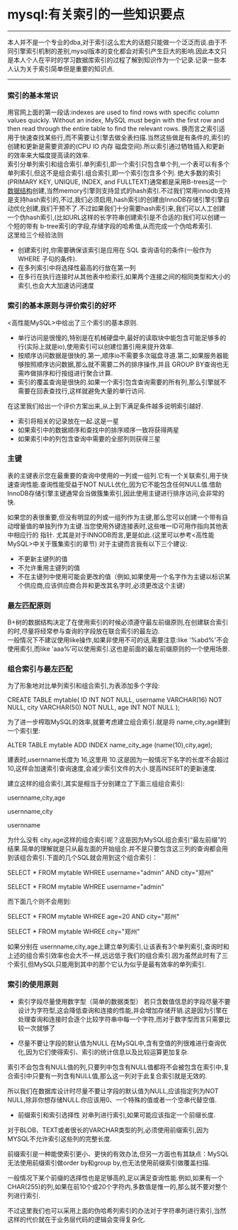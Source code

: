 mysql:有关索引的一些知识要点
=====

---

本人并不是一个专业的dba,对于索引这么宏大的话题只能做一个泛泛而谈.由于不同引擎索引机制的差别,mysql版本的变化都会对索引产生巨大的影响.因此本文只是本人个人在平时的学习数据库索引的过程了解到知识作为一个记录.记录一些本人认为关于索引简单但是重要的知识点.

---

### 索引的基本常识

用官网上面的第一段话:indexes are used to find rows with specific column values quickly. Without an index, MySQL must begin with the first row and then read through the entire table to find the relevant rows. 换而言之索引适用于快速查找某些行,而不需要让引擎去做全表扫描.当然这些做是有条件的,索引的创建和更新是需要资源的(CPU IO 内存 磁盘空间).所以索引通过牺牲插入和更新的效率来大幅度提高读的效率.</BR>
索引分单列索引和组合索引.单列索引,即一个索引只包含单个列,一个表可以有多个单列索引,但这不是组合索引.组合索引,即一个索引包含多个列.
绝大多数的索引(PRIMARY KEY, UNIQUE, INDEX, and FULLTEXT)通常都是采用B-trees这一个[数据结构](https://en.wikipedia.org/wiki/B-tree)创建,当然memory引擎则支持显式的hash索引.不过我们常用innodb支持是支持hash索引的,不过,我们必须启用,hash索引的创建由InnoDB存储引擎引擎自动优化创建,我们干预不了.不过如果我们十分需要hash索引来,我们可以人工创建一个伪hash索引,(比如URL这样的长字符串创建索引是不合适的)我们可以创建一个短的带有 b-tree索引的字段,存储字段的哈希值,从而完成一个伪哈希索引.</BR>
这里给三个经验法则
- 创建索引时,你需要确保该索引是应用在	SQL 查询语句的条件(一般作为 WHERE 子句的条件).
-  在多列索引中将选择性最高的行放在第一列
-  在多行在执行连接时从其他表中检索行,如果两个连接之间的相同类型和大小的索引,也会大大加速访问速度

### 索引的基本原则与评价索引的好坏

<高性能MySQL>中给出了三个索引的基本原则.
- 单行访问是很慢的,特别是在机械硬盘中,最好的读取块中能包含可能足够多的行(实际上就是io),使用索引可以创建位置引用来提升效率.
- 按顺序访问数据是很快的.第一,顺序io不需要多次磁盘寻道.第二,如果服务器能够按照顺序访问数据,那么就不需要二外的排序操作,并且 GROUP BY查询也无需咋做排序和行按组进行聚合计算.
- 索引的覆盖查询是很快的.如果一个索引包含查询需要的所有列,那么引擎就不需要在回表查找行,这样就避免大量的单行访问.

在这里我们给出一个评价方案出来,从上到下满足条件越多说明索引越好.
- 索引将相关的记录放在一起.这是一星
- 如果索引中的数据顺序和查找中的排序顺序一致将获得两星
- 如果索引中的列包含查询中需要的全部列则获得三星

### 主键
表的主键表示您在最重要的查询中使用的一列或一组列.它有一个关联索引,用于快速查询性能.查询性能受益于NOT NULL优化,因为它不能包含任何NULL值.借助InnoDB存储引擎主键通常会当做簇集索引,因此使用主键进行排序访问,会非常的快.

如果您的表很重要,但没有明显的列或一组列作为主键,那么您可以创建一个带有自动增量值的单独列作为主键.当您使用外键连接表时,这些唯一ID可用作指向其他表中相应行的
指针.
尤其是对于INNODB而言,更是如此.(这里可以参考<高性能MySQL>中关于簇集索引的章节)
对于主键而言我有以下三个建议:
- 不更新主键列的值
- 不允许重用主键列的值
- 不在主键列中使用可能会更改的值（例如,如果使用一个名字作为主键以标识某个供应商,应该供应商合并和更改其名字时,必须更改这个主键）

### 最左匹配原则

B+树的数据结构决定了在使用索引的时候必须遵守最左前缀原则,在创建联合索引的时,尽量将经常参与查询的字段放在联合索引的最左边.<BR>
一般情况下不建议使用like操作,如果非使用不可的话,需要注意:like '%abd%'不会使用索引,而like ‘aaa%’可以使用索引.这也是前面的最左前缀原则的一个使用场景.

### 组合索引与最左匹配

为了形象地对比单列索引和组合索引,为表添加多个字段:

CREATE TABLE mytable( ID INT NOT NULL, username VARCHAR(16) NOT NULL, city VARCHAR(50) NOT NULL, age INT NOT NULL );

为了进一步榨取MySQL的效率,就要考虑建立组合索引.就是将 name,city,age建到一个索引里:

ALTER TABLE mytable ADD INDEX name_city_age (name(10),city,age);

建表时,usernname长度为 16,这里用 10.这是因为一般情况下名字的长度不会超过10,这样会加速索引查询速度,会减少索引文件的大小.提高INSERT的更新速度.

建立这样的组合索引,其实是相当于分别建立了下面三组组合索引:

usernname,city,age

usernname,city

usernname

为什么没有 city,age这样的组合索引呢？这是因为MySQL组合索引“最左前缀”的结果.简单的理解就是只从最左面的开始组合.并不是只要包含这三列的查询都会用到该组合索引.下面的几个SQL就会用到这个组合索引：

SELECT * FROM mytable WHREE username="admin" AND city="郑州"

SELECT * FROM mytable WHREE username="admin"

而下面几个则不会用到:

SELECT * FROM mytable WHREE age=20 AND city="郑州"

SELECT * FROM mytable WHREE city="郑州"

如果分别在 usernname,city,age上建立单列索引,让该表有3个单列索引,查询时和上述的组合索引效率也会大不一样,远远低于我们的组合索引.因为虽然此时有了三个索引,但MySQL只能用到其中的那个它认为似乎是最有效率的单列索引.

### 索引的使用原则

- 索引字段尽量使用数字型（简单的数据类型）
若只含数值信息的字段尽量不要设计为字符型,这会降低查询和连接的性能,并会增加存储开销.这是因为引擎在处理查询和连接时会逐个比较字符串中每一个字符,而对于数字型而言只需要比较一次就够了

- 尽量不要让字段的默认值为NULL
在MySQL中,含有空值的列很难进行查询优化,因为它们使得索引、索引的统计信息以及比较运算更加复杂.

索引不会包含有NULL值的列,只要列中包含有NULL值都将不会被包含在索引中,复合索引中只要有一列含有NULL值,那么这一列对于此复合索引就是无效的.

所以我们在数据库设计时尽量不要让字段的默认值为NULL,应该指定列为NOT NULL,除非你想存储NULL.你应该用0、一个特殊的值或者一个空串代替空值.

- 前缀索引和索引选择性
对串列进行索引,如果可能应该指定一个前缀长度.

对于BLOB、TEXT或者很长的VARCHAR类型的列,必须使用前缀索引,因为MYSQL不允许索引这些列的完整长度.

前缀索引是一种能使索引更小、更快的有效办法,但另一方面也有其缺点：MySQL无法使用前缀索引做order by和group by,也无法使用前缀索引做覆盖扫描.

一般情况下某个前缀的选择性也是足够高的,足以满足查询性能.例如,如果有一个CHAR(255)的列,如果在前10个或20个字符内,多数值是惟一的,那么就不要对整个列进行索引.

不过这里我们也可以采用上面的伪哈希列索引的办法对于字符串列进行索引,当然这样的代价就在于业务层代码的逻辑会变得复杂化.

